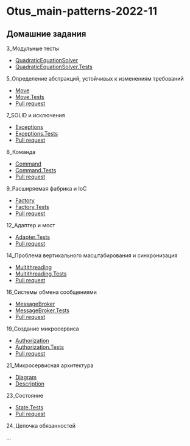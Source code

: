 # Otus_main-patterns-2022-11

## Домашние задания

3_Модульные тесты
* [QuadraticEquationSolver](https://github.com/YellowFive5/Otus_main-patterns-2022-11/tree/main/QuadraticEquationSolver)
* [QuadraticEquationSolver.Tests](https://github.com/YellowFive5/Otus_main-patterns-2022-11/tree/main/QuadraticEquationSolver.Tests)

5_Определение абстракций, устойчивых к изменениям требований
* [Move](https://github.com/YellowFive5/Otus_main-patterns-2022-11/tree/main/Move)
* [Move.Tests](https://github.com/YellowFive5/Otus_main-patterns-2022-11/tree/main/Move.Tests)
* [Pull request](https://github.com/YellowFive5/Otus_main-patterns-2022-11/pull/1)

7_SOLID и исключения

* [Exceptions](https://github.com/YellowFive5/Otus_main-patterns-2022-11/tree/main/Exceptions)
* [Exceptions.Tests](https://github.com/YellowFive5/Otus_main-patterns-2022-11/tree/main/Exceptions.Tests)
* [Pull request](https://github.com/YellowFive5/Otus_main-patterns-2022-11/pull/2)

8_Команда

* [Command](https://github.com/YellowFive5/Otus_main-patterns-2022-11/tree/main/Command)
* [Command.Tests](https://github.com/YellowFive5/Otus_main-patterns-2022-11/tree/main/Command.Tests)
* [Pull request](https://github.com/YellowFive5/Otus_main-patterns-2022-11/pull/3)

9_Расширяемая фабрика и IoC

* [Factory](https://github.com/YellowFive5/Otus_main-patterns-2022-11/tree/main/Factory)
* [Factory.Tests](https://github.com/YellowFive5/Otus_main-patterns-2022-11/tree/main/Factory.Tests)
* [Pull request](https://github.com/YellowFive5/Otus_main-patterns-2022-11/pull/4)

12_Адаптер и мост

* [Adapter.Tests](https://github.com/YellowFive5/Otus_main-patterns-2022-11/tree/main/Adapter.Tests)
* [Pull request](https://github.com/YellowFive5/Otus_main-patterns-2022-11/pull/6)

14_Проблема вертикального масштабирования и синхронизация

* [Multithreading](https://github.com/YellowFive5/Otus_main-patterns-2022-11/tree/main/Multithreading)
* [Multithreading.Tests](https://github.com/YellowFive5/Otus_main-patterns-2022-11/tree/main/Multithreading.Tests)
* [Pull request](https://github.com/YellowFive5/Otus_main-patterns-2022-11/pull/5)

16_Системы обмена сообщениями

* [MessageBroker](https://github.com/YellowFive5/Otus_main-patterns-2022-11/tree/main/MessageBroker)
* [MessageBroker.Tests](https://github.com/YellowFive5/Otus_main-patterns-2022-11/tree/main/MessageBroker.Tests)
* [Pull request](https://github.com/YellowFive5/Otus_main-patterns-2022-11/pull/7)

19_Создание микросервиса

* [Authorization](https://github.com/YellowFive5/Otus_main-patterns-2022-11/tree/main/Authorization)
* [Authorization.Tests](https://github.com/YellowFive5/Otus_main-patterns-2022-11/tree/main/Authorization.Tests)
* [Pull request](https://github.com/YellowFive5/Otus_main-patterns-2022-11/pull/8)

21_Микросервисная архитектура

* [Diagram](https://github.com/YellowFive5/Otus_main-patterns-2022-11/blob/main/Microservices/Diagram.jpg)
* [Description](https://github.com/YellowFive5/Otus_main-patterns-2022-11/blob/main/Microservices/Description.txt)

23_Состояние

* [State.Tests](https://github.com/YellowFive5/Otus_main-patterns-2022-11/tree/main/State.Tests)
* [Pull request](https://github.com/YellowFive5/Otus_main-patterns-2022-11/pull/9)

24_Цепочка обязанностей

...

